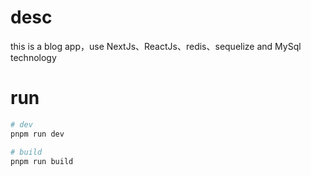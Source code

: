 # desc
this is a blog app，use NextJs、ReactJs、redis、sequelize and MySql technology


# run
```bash
# dev
pnpm run dev

# build
pnpm run build
```
